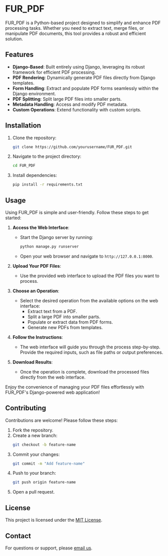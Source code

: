 # FUR_PDF
FUR_PDF is a Python-based project designed to simplify and enhance PDF processing tasks. Whether you need to extract text, merge files, or manipulate PDF documents, this tool provides a robust and efficient solution.

## Features

- **Django-Based**: Built entirely using Django, leveraging its robust framework for efficient PDF processing.
- **PDF Rendering**: Dynamically generate PDF files directly from Django templates.
- **Form Handling**: Extract and populate PDF forms seamlessly within the Django environment.
- **PDF Splitting**: Split large PDF files into smaller parts.
- **Metadata Handling**: Access and modify PDF metadata.
- **Custom Operations**: Extend functionality with custom scripts.

## Installation

1. Clone the repository:
    ```bash
    git clone https://github.com/yourusername/FUR_PDF.git
    ```
2. Navigate to the project directory:
    ```bash
    cd FUR_PDF
    ```
3. Install dependencies:
    ```bash
    pip install -r requirements.txt
    ```

## Usage

Using FUR_PDF is simple and user-friendly. Follow these steps to get started:

1. **Access the Web Interface**:
    - Start the Django server by running:
      ```bash
      python manage.py runserver
      ```
    - Open your web browser and navigate to `http://127.0.0.1:8000`.

2. **Upload Your PDF Files**:
    - Use the provided web interface to upload the PDF files you want to process.

3. **Choose an Operation**:
    - Select the desired operation from the available options on the web interface:
      - Extract text from a PDF.
      - Split a large PDF into smaller parts.
      - Populate or extract data from PDF forms.
      - Generate new PDFs from templates.

4. **Follow the Instructions**:
    - The web interface will guide you through the process step-by-step. Provide the required inputs, such as file paths or output preferences.

5. **Download Results**:
    - Once the operation is complete, download the processed files directly from the web interface.

Enjoy the convenience of managing your PDF files effortlessly with FUR_PDF's Django-powered web application!

## Contributing

Contributions are welcome! Please follow these steps:

1. Fork the repository.
2. Create a new branch:
    ```bash
    git checkout -b feature-name
    ```
3. Commit your changes:
    ```bash
    git commit -m "Add feature-name"
    ```
4. Push to your branch:
    ```bash
    git push origin feature-name
    ```
5. Open a pull request.

## License

This project is licensed under the [MIT License](LICENSE).

## Contact

For questions or support, please [email us](mailto:smartshopiapk+furpdfuo@gmail.com?subject=Support%20for%20FUR%20PDF).
